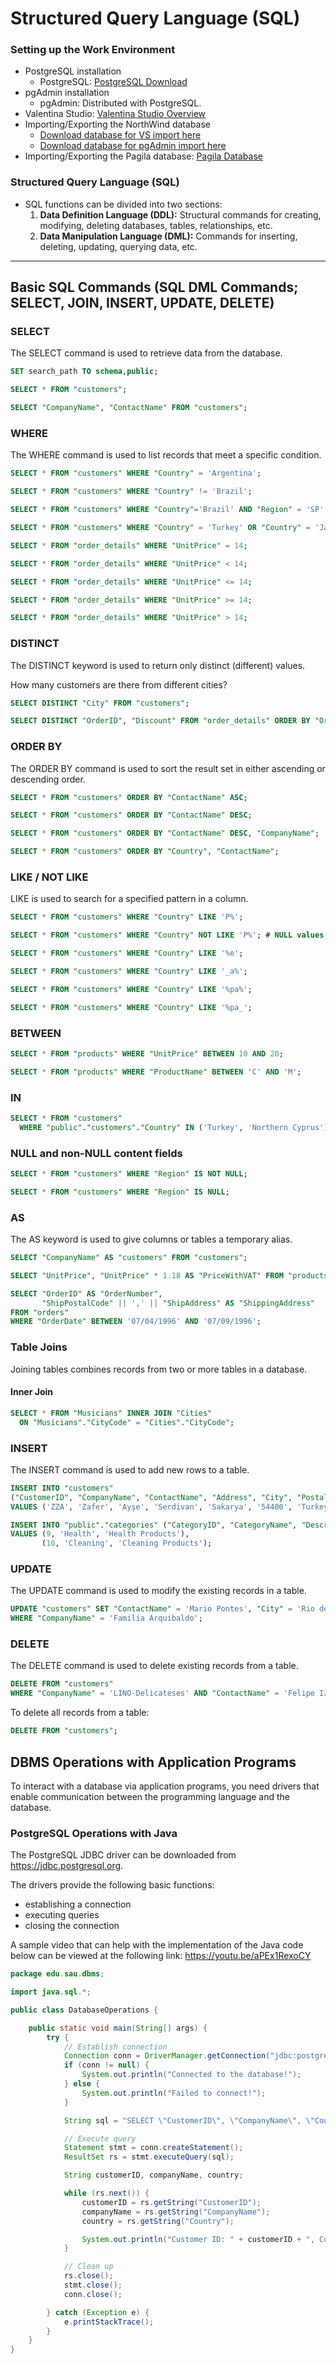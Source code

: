 # Structured Query Language (SQL)


### Setting up the Work Environment

- PostgreSQL installation
    + PostgreSQL: [PostgreSQL Download](https://www.postgresql.org/download)
- pgAdmin installation
    + pgAdmin: Distributed with PostgreSQL.
- Valentina Studio: [Valentina Studio Overview](https://www.valentina-db.com/en/valentina-studio-overview)
- Importing/Exporting the NorthWind database
    + [Download database for VS import here](https://github.com/celalceken/DatabaseManagementSystems/blob/master/OrnekVeritabanlari/NorthWind.sql.zip)
    + [Download database for pgAdmin import here](https://github.com/celalceken/DatabaseManagementSystems/blob/master/OrnekVeritabanlari/NorthWind.backup)
- Importing/Exporting the Pagila database: [Pagila Database](http://www.postgresqltutorial.com/postgresql-sample-database)

### Structured Query Language (SQL)

- SQL functions can be divided into two sections:
    1. **Data Definition Language (DDL):** Structural commands for creating, modifying, deleting databases, tables, relationships, etc.
    2. **Data Manipulation Language (DML):** Commands for inserting, deleting, updating, querying data, etc.

---

## Basic SQL Commands (SQL DML Commands; SELECT, JOIN, INSERT, UPDATE, DELETE)

### SELECT

The SELECT command is used to retrieve data from the database.

~~~sql
SET search_path TO schema,public;

SELECT * FROM "customers";

SELECT "CompanyName", "ContactName" FROM "customers";
~~~

### WHERE
The WHERE command is used to list records that meet a specific condition.

~~~sql
SELECT * FROM "customers" WHERE "Country" = 'Argentina';

SELECT * FROM "customers" WHERE "Country" != 'Brazil';

SELECT * FROM "customers" WHERE "Country"='Brazil' AND "Region" = 'SP';

SELECT * FROM "customers" WHERE "Country" = 'Turkey' OR "Country" = 'Japan';

SELECT * FROM "order_details" WHERE "UnitPrice" = 14;

SELECT * FROM "order_details" WHERE "UnitPrice" < 14;

SELECT * FROM "order_details" WHERE "UnitPrice" <= 14;

SELECT * FROM "order_details" WHERE "UnitPrice" >= 14;

SELECT * FROM "order_details" WHERE "UnitPrice" > 14;
~~~
### DISTINCT

The DISTINCT keyword is used to return only distinct (different) values.

How many customers are there from different cities?
~~~sql
SELECT DISTINCT "City" FROM "customers";
~~~
~~~sql
SELECT DISTINCT "OrderID", "Discount" FROM "order_details" ORDER BY "OrderID";
~~~
### ORDER BY
The ORDER BY command is used to sort the result set in either ascending or descending order.

~~~sql
SELECT * FROM "customers" ORDER BY "ContactName" ASC;

SELECT * FROM "customers" ORDER BY "ContactName" DESC;

SELECT * FROM "customers" ORDER BY "ContactName" DESC, "CompanyName";

SELECT * FROM "customers" ORDER BY "Country", "ContactName";
~~~
### LIKE / NOT LIKE
LIKE is used to search for a specified pattern in a column.

~~~sql
SELECT * FROM "customers" WHERE "Country" LIKE 'P%';

SELECT * FROM "customers" WHERE "Country" NOT LIKE 'P%'; # NULL values are excluded

SELECT * FROM "customers" WHERE "Country" LIKE '%e';

SELECT * FROM "customers" WHERE "Country" LIKE '_a%';

SELECT * FROM "customers" WHERE "Country" LIKE '%pa%';

SELECT * FROM "customers" WHERE "Country" LIKE '%pa_';
~~~
### BETWEEN
~~~sql
SELECT * FROM "products" WHERE "UnitPrice" BETWEEN 10 AND 20;

SELECT * FROM "products" WHERE "ProductName" BETWEEN 'C' AND 'M';
~~~

### IN
~~~sql
SELECT * FROM "customers"
  WHERE "public"."customers"."Country" IN ('Turkey', 'Northern Cyprus');
~~~

### NULL and non-NULL content fields
~~~sql
SELECT * FROM "customers" WHERE "Region" IS NOT NULL;

SELECT * FROM "customers" WHERE "Region" IS NULL;
~~~

### AS
The AS keyword is used to give columns or tables a temporary alias.

~~~sql
SELECT "CompanyName" AS "customers" FROM "customers";

SELECT "UnitPrice", "UnitPrice" * 1.18 AS "PriceWithVAT" FROM "products";

SELECT "OrderID" AS "OrderNumber",
       "ShipPostalCode" || ',' || "ShipAddress" AS "ShippingAddress"
FROM "orders"
WHERE "OrderDate" BETWEEN '07/04/1996' AND '07/09/1996';
~~~

### Table Joins
Joining tables combines records from two or more tables in a database.

#### Inner Join
~~~sql
SELECT * FROM "Musicians" INNER JOIN "Cities"
  ON "Musicians"."CityCode" = "Cities"."CityCode";
~~~

### INSERT
The INSERT command is used to add new rows to a table.

~~~sql
INSERT INTO "customers" 
("CustomerID", "CompanyName", "ContactName", "Address", "City", "PostalCode", "Country")
VALUES ('ZZA', 'Zafer', 'Ayşe', 'Serdivan', 'Sakarya', '54400', 'Turkey');
~~~
~~~sql
INSERT INTO "public"."categories" ("CategoryID", "CategoryName", "Description")
VALUES (9, 'Health', 'Health Products'),
       (10, 'Cleaning', 'Cleaning Products');
~~~
### UPDATE
The UPDATE command is used to modify the existing records in a table.

~~~sql
UPDATE "customers" SET "ContactName" = 'Mario Pontes', "City" = 'Rio de Janeiro'
WHERE "CompanyName" = 'Familia Arquibaldo';
~~~
### DELETE
The DELETE command is used to delete existing records from a table.

~~~sql
DELETE FROM "customers"
WHERE "CompanyName" = 'LINO-Delicateses' AND "ContactName" = 'Felipe Izquierdo';
~~~
To delete all records from a table:

~~~sql
DELETE FROM "customers";
~~~
## DBMS Operations with Application Programs
To interact with a database via application programs, you need drivers that enable communication between the programming language and the database.

### PostgreSQL Operations with Java
The PostgreSQL JDBC driver can be downloaded from https://jdbc.postgresql.org.

The drivers provide the following basic functions:

* establishing a connection
* executing queries
* closing the connection

A sample video that can help with the implementation of the Java code below can be viewed at the following link: https://youtu.be/aPEx1RexoCY
~~~java
package edu.sau.dbms;

import java.sql.*;

public class DatabaseOperations {

    public static void main(String[] args) {
        try {
            // Establish connection
            Connection conn = DriverManager.getConnection("jdbc:postgresql://localhost:5432/Northwind", "postgres", "LecturePassword");
            if (conn != null) {
                System.out.println("Connected to the database!");
            } else {
                System.out.println("Failed to connect!");
            }

            String sql = "SELECT \"CustomerID\", \"CompanyName\", \"Country\" FROM \"customers\"";

            // Execute query
            Statement stmt = conn.createStatement();
            ResultSet rs = stmt.executeQuery(sql);

            String customerID, companyName, country;

            while (rs.next()) {
                customerID = rs.getString("CustomerID");
                companyName = rs.getString("CompanyName");
                country = rs.getString("Country");

                System.out.println("Customer ID: " + customerID + ", Company Name: " + companyName + ", Country: " + country);
            }

            // Clean up
            rs.close();
            stmt.close();
            conn.close();

        } catch (Exception e) {
            e.printStackTrace();
        }
    }
}
~~~
